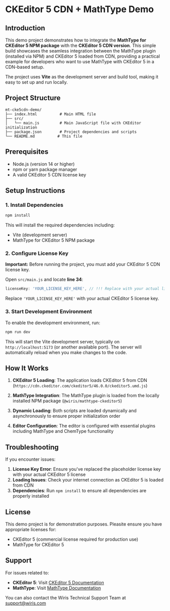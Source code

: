 # CKEditor 5 CDN + MathType Demo

## Introduction

This demo project demonstrates how to integrate the **MathType for CKEditor 5 NPM package** with the **CKEditor 5 CDN version**. This simple build showcases the seamless integration between the MathType plugin (installed via NPM) and CKEditor 5 loaded from CDN, providing a practical example for developers who want to use MathType with CKEditor 5 in a CDN-based setup.

The project uses **Vite** as the development server and build tool, making it easy to set up and run locally.

## Project Structure

```
mt-cke5cdn-demo/
├── index.html          # Main HTML file
├── src/
│   └── main.js         # Main JavaScript file with CKEditor initialization
├── package.json        # Project dependencies and scripts
└── README.md          # This file
```

## Prerequisites

- Node.js (version 14 or higher)
- npm or yarn package manager
- A valid CKEditor 5 CDN license key

## Setup Instructions

### 1. Install Dependencies

```bash
npm install
```

This will install the required dependencies including:
- Vite (development server)
- MathType for CKEditor 5 NPM package

### 2. Configure License Key

**Important:** Before running the project, you must add your CKEditor 5 CDN license key.

Open `src/main.js` and locate **line 34**:

```javascript
licenseKey: 'YOUR_LICENSE_KEY_HERE', // !!! Replace with your actual license key
```

Replace `'YOUR_LICENSE_KEY_HERE'` with your actual CKEditor 5 license key.

### 3. Start Development Environment

To enable the development environment, run:

```bash
npm run dev
```

This will start the Vite development server, typically on `http://localhost:5173` (or another available port). The server will automatically reload when you make changes to the code.

## How It Works

1. **CKEditor 5 Loading**: The application loads CKEditor 5 from CDN (`https://cdn.ckeditor.com/ckeditor5/46.0.0/ckeditor5.umd.js`)

2. **MathType Integration**: The MathType plugin is loaded from the locally installed NPM package (`@wiris/mathtype-ckeditor5`)

3. **Dynamic Loading**: Both scripts are loaded dynamically and asynchronously to ensure proper initialization order

4. **Editor Configuration**: The editor is configured with essential plugins including MathType and ChemType functionality

## Troubleshooting

If you encounter issues:

1. **License Key Error**: Ensure you've replaced the placeholder license key with your actual CKEditor 5 license
2. **Loading Issues**: Check your internet connection as CKEditor 5 is loaded from CDN
3. **Dependencies**: Run `npm install` to ensure all dependencies are properly installed

## License

This demo project is for demonstration purposes. Pleasite ensure you have appropriate licenses for:
- CKEditor 5 (commercial license required for production use)
- MathType for CKEditor 5

## Support

For issues related to:
- **CKEditor 5**: Visit [CKEditor 5 Documentation](https://ckeditor.com/docs/ckeditor5/)
- **MathType**: Visit [MathType Documentation](https://docs.wiris.com/mathtype/en/)

You can also contact the Wiris Technical Support Team at [support@wiris.com](mailto:support@wiris.com)